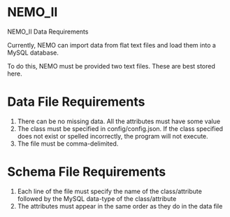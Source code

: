 # NEMO_II
NEMO_II Data Requirements

Currently, NEMO can import data from flat text files and load them into a MySQL database.

To do this, NEMO must be provided two text files. These are best stored here.


# Data File Requirements
1) There can be no missing data. All the attributes must have some value
2) The class must be specified in config/config.json. If the class specified does not exist or spelled incorrectly, the program will not execute. 
3) The file must be comma-delimited. 

# Schema File Requirements
1) Each line of the file must specify the name of the class/attribute followed by the MySQL data-type of the class/attribute
2) The attributes must appear in the same order as they do in the data file
